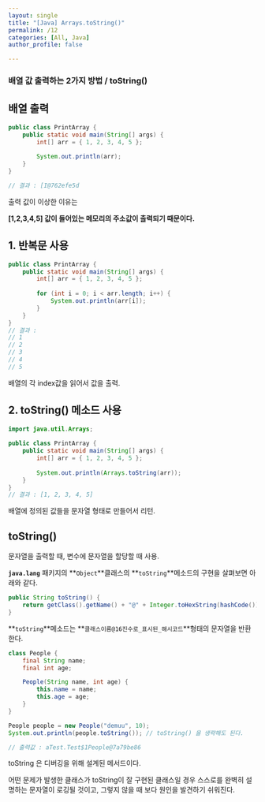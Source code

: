 ```yaml
---
layout: single
title: "[Java] Arrays.toString()"
permalink: /12
categories: [All, Java]
author_profile: false

---
```



### 배열 값 출력하는 2가지 방법 / toString()

## 배열 출력

```java
public class PrintArray {
    public static void main(String[] args) {
        int[] arr = { 1, 2, 3, 4, 5 };
 
        System.out.println(arr); 
    }
}

// 결과 : [I@762efe5d
```

출력 값이 이상한 이유는

**[1,2,3,4,5] 값이 들어있는 메모리의 주소값이 출력되기 때문이다.**

## 1. 반복문 사용

```java
public class PrintArray {
    public static void main(String[] args) {
        int[] arr = { 1, 2, 3, 4, 5 };
 
        for (int i = 0; i < arr.length; i++) {
            System.out.println(arr[i]);
        }
    }
}
// 결과 : 
// 1
// 2
// 3
// 4
// 5
```

배열의 각 index값을 읽어서 값을 출력.

## 2. toString() 메소드 사용

```java
import java.util.Arrays;
 
public class PrintArray {
    public static void main(String[] args) {
        int[] arr = { 1, 2, 3, 4, 5 };
 
        System.out.println(Arrays.toString(arr));
    }
}
// 결과 : [1, 2, 3, 4, 5]
```

배열에 정의된 값들을 문자열 형태로 만들어서 리턴.

## toString()

문자열을 출력할 때, 변수에 문자열을 할당할 때 사용.

**`java.lang`** 패키지의 **`Object`**클래스의 **`toString`**메소드의 구현을 살펴보면 아래와 같다.

```java
public String toString() {
    return getClass().getName() + "@" + Integer.toHexString(hashCode());
}
```

**`toString`**메소드는 **`클래스이름@16진수로_표시된_해시코드`**형태의 문자열을 반환한다.

```java
class People {
    final String name;
    final int age;

    People(String name, int age) {
        this.name = name;
        this.age = age;
    }
}

People people = new People("demuu", 10);
System.out.println(people.toString()); // toString() 을 생략해도 된다.

// 출력값 : aTest.Test$1People@7a79be86
```

toString 은 디버깅을 위해 설계된 메서드이다.

어떤 문제가 발생한 클래스가 toString이 잘 구현된 클래스일 경우 스스로를 완벽히 설명하는 문자열이 로깅될 것이고, 그렇지 않을 때 보다 원인을 발견하기 쉬워진다.
